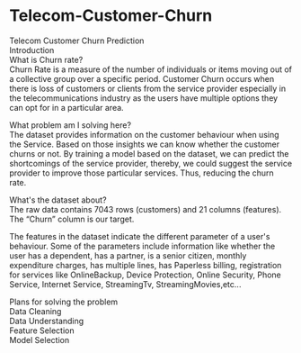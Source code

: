 # Telecom-Customer-Churn<br/>

Telecom Customer Churn Prediction<br/>
Introduction<br/>
What is Churn rate?<br/>
Churn Rate is a measure of the number of individuals or items moving out of a collective group over a specific period. Customer Churn occurs when there is loss of customers or clients from the service provider especially in the telecommunications industry as the users have multiple options they can opt for in a particular area.<br/>

What problem am I solving here?<br/>
The dataset provides information on the customer behaviour when using the Service. Based on those insights we can know whether the customer churns or not. By training a model based on the dataset, we can predict the shortcomings of the service provider, thereby, we could suggest the service provider to improve those particular services. Thus, reducing the churn rate.<br/>

What's the dataset about?<br/>
The raw data contains 7043 rows (customers) and 21 columns (features). The “Churn” column is our target.<br/>

The features in the dataset indicate the different parameter of a user's behaviour. Some of the parameters include information like whether the user has a dependent, has a partner, is a senior citizen, monthly expenditure charges, has multiple lines, has Paperless billing, registration for services like OnlineBackup, Device Protection, Online Security, Phone Service, Internet Service, StreamingTv, StreamingMovies,etc...<br/>

Plans for solving the problem<br/>
Data Cleaning<br/>
Data Understanding<br/>
Feature Selection<br/>
Model Selection<br/>
